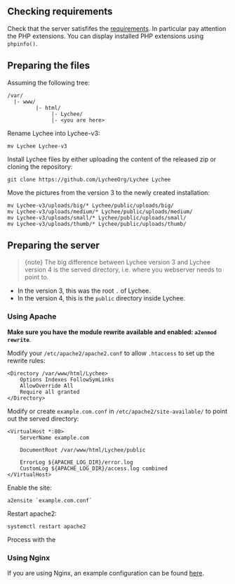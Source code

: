 ## Checking requirements

Check that the server satisfifes the [requirements](installation.html#web-server-configuration). In particular pay attention the PHP extensions.
You can display installed PHP extensions using `phpinfo()`.

## Preparing the files

Assuming the following tree:
```
/var/
  |- www/
         |- html/
              |- Lychee/
              |- <you are here>
```

Rename Lychee into Lychee-v3:
```
mv Lychee Lychee-v3
```

Install Lychee files by either uploading the content of the released zip or cloning the repository:
```
git clone https://github.com/LycheeOrg/Lychee Lychee
```

Move the pictures from the version 3 to the newly created installation:
```
mv Lychee-v3/uploads/big/* Lychee/public/uploads/big/
mv Lychee-v3/uploads/medium/* Lychee/public/uploads/medium/
mv Lychee-v3/uploads/small/* Lychee/public/uploads/small/
mv Lychee-v3/uploads/thumb/* Lychee/public/uploads/thumb/
```

## Preparing the server

> {note} The big difference between Lychee version 3 and Lychee version 4 is the served directory, i.e. where you webserver needs to point to.

- In the version 3, this was the root `.` of Lychee.
- In the version 4, this is the `public` directory inside Lychee.

### Using Apache

**Make sure you have the module rewrite available and enabled: `a2enmod rewrite`**.

Modify your `/etc/apache2/apache2.conf` to allow `.htaccess` to set up the rewrite rules:
```
<Directory /var/www/html/Lychee>
	Options Indexes FollowSymLinks
	AllowOverride All
	Require all granted
</Directory>
```

Modify or create `example.com.conf` in `/etc/apache2/site-available/` to point out the served directory:
```
<VirtualHost *:80>
	ServerName example.com

	DocumentRoot /var/www/html/Lychee/public

	ErrorLog ${APACHE_LOG_DIR}/error.log
	CustomLog ${APACHE_LOG_DIR}/access.log combined
</VirtualHost>
```

Enable the site:
```
a2ensite `example.com.conf`
```

Restart apache2:
```
systemctl restart apache2
```

Process with the 

### Using Nginx

If you are using Nginx, an example configuration can be found [here](installation.html#web-server-configuration).
